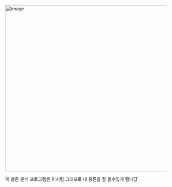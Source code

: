 <img width="956" height="520" alt="image" src="https://github.com/user-attachments/assets/5d0f8076-b7eb-446f-8a1b-c1fb139ce8e8" />

이 용돈 분석 프로그렘은 이처럼 그래프로 내 용돈을 잘 볼수있게 됌니당
